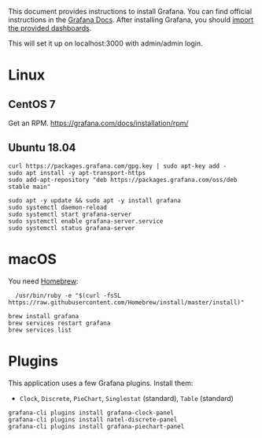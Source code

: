 This document provides instructions to install Grafana. You can find official instructions in the [Grafana Docs](https://grafana.com/docs/installation/). After installing Grafana, you should [import the provided dashboards](Grafana-Dashboards).

This will set it up on localhost:3000 with admin/admin login.

# Linux

## CentOS 7

Get an RPM. https://grafana.com/docs/installation/rpm/

## Ubuntu 18.04

```shell
curl https://packages.grafana.com/gpg.key | sudo apt-key add -
sudo apt install -y apt-transport-https
sudo add-apt-repository "deb https://packages.grafana.com/oss/deb stable main"

sudo apt -y update && sudo apt -y install grafana
sudo systemctl daemon-reload
sudo systemctl start grafana-server
sudo systemctl enable grafana-server.service
sudo systemctl status grafana-server
```

# macOS

You need [Homebrew](https://brew.sh/):
```shell
  /usr/bin/ruby -e "$(curl -fsSL https://raw.githubusercontent.com/Homebrew/install/master/install)"
```

```shell
brew install grafana
brew services restart grafana
brew services list
```

# Plugins

This application uses a few Grafana plugins. Install them:
- `Clock`, `Discrete`, `PieChart`, `Singlestat` (standard), `Table` (standard)
```shell
grafana-cli plugins install grafana-clock-panel
grafana-cli plugins install natel-discrete-panel
grafana-cli plugins install grafana-piechart-panel
```